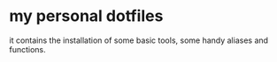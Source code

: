 # my personal dotfiles

it contains the installation of some basic tools, some handy aliases and functions.